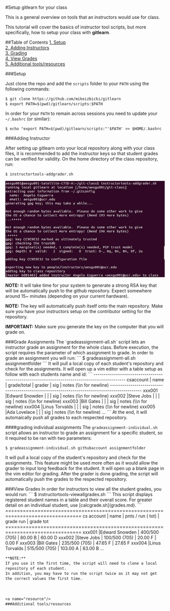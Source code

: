 #Setup gitlearn for your class

This is a general overview on tools that an instructors would use for class.

This tutorial will cover the basics of instructor tool scripts, but more specifically, how to setup your class with **gitlearn**.

##Table of Contents
[1. Setup](#setup)  
[2. Adding Instructors](#addkey)  
[3. Grading](#grading)  
[4. View Grades](#view)  
[5. Additional tools/resources](#resource)  

<a name="setup"/>
###Setup

Just clone the repo and add the `scripts` folder to your `PATH` using the following commands:
```
$ git clone https://github.com/mikeizbicki/gitlearn
$ export PATH=$(pwd)/gitlearn/scripts:$PATH
```
In order for your `PATH` to remain across sessions you need to update your `~/.bashrc` (or similar):
```
$ echo "export PATH=$(pwd)/gitlearn/scripts:"'$PATH' >> $HOME/.bashrc
```





<a name="addkey"/>
###Adding Instructor

After setting up gitlearn onto your local repository along with your class files,
it is recommended to add the instructor keys so that student grades can be verified for validity.
On the home directory of the class repository, run:
```
$ instructortools-addgrader.sh
```

![addgrader.png](img/addgrader.png)

**NOTE:**
It will take time for your system to generate a strong RSA key that will be automatically push to the github repository.
Expect somewhere around 15~ minutes (depending on your current hardware).

**NOTE:**
The key will automatically push itself onto the main repository.
Make sure you have your instructors setup on the contributor setting for the repository.

**IMPORTANT:**
Make sure you generate the key on the computer that you will grade on.



<a name="grading"/>
###Grade Assignments
The `gradeassignment-all.sh` script lets an instructor grade an assignment for the whole class.
Before execution, the script requires the parameter of which assignment to grade.
In order to grade an assignment you will run:
```
$ gradeassignment-all.sh assignmentfolder
```
It will pull a local copy of each student's repository and check for the assignments.
It will open up a vim editor with a table setup as follow with each students name and id:
```
---------------------------------------------------------------------------------------------
 csaccount           | name           | grade/total | grader             | sig | notes (\\n for newline)
---------------------------------------------------------------------------------------------
 xxx001              |Edward Snowden  |             |                    | sig | notes (\\n for newline)
 xxx002              |Steve Jobs      |             |                    | sig | notes (\\n for newline)
 xxx003              |Bill Gates      |             |                    | sig | notes (\\n for newline)
 xxx004              |Linus Torvalds  |             |                    | sig | notes (\\n for newline)
 xxx005              |Ada Lovelace    |             |                    | sig | notes (\\n for newline)
 ...
```
At the end, it will automaically push all grades to each respected repository.

####grading individual assignments
The `gradeassignment-individual.sh` script allows an instructor to grade an assignment for a specific student, so it required to be ran with two parameters:
```
$ gradeassignment-individual.sh githubaccount assignmentfolder
```
It will pull a local copy of the student's repository and check for the assignments.
This feature might be used more often as it would allow the grader to input long feedback for the student.
It will open up a blank page in the vim editor for grading.
After the grader is done grading, the script will automatically push the grades to the respected repository.



<a name="view"/>
###View Grades
In order for instructors to view all the student grades, you would run:
```
$ instructortools-viewallgrades.sh
```
This script displays registered student names in a table and their overall score.
For greater detail on an individual student, use [calcgrade.sh](grades.md).
```
================================================================================
 cs account | name                | pnts /  run ( tot) | grade run  | grade tot 
================================================================================
xxx001      |Edward Snowden       | 400/500 (705)      |  80.00 B   | 60.00 D
xxx002      |Steve Jobs           | 100/500 (705)      |  20.00 F   | 0.00 F
xxx003      |Bill Gates           | 235/500 (705)      |  47.65 F   | 27.65 F
xxx004      |Linus Torvalds       | 515/500 (705)      |  103.00 A  | 83.00 B
...

```
**NOTE:**
If you use it the first time, the script will need to clone a local repository of each student.  
In addition, you may have to run the script twice as it may not get the correct values the first time.



<a name="resource"/>
###Additional tools/resources


